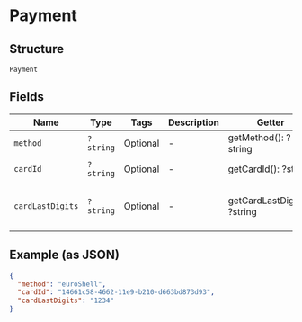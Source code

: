 
# Payment

## Structure

`Payment`

## Fields

| Name | Type | Tags | Description | Getter | Setter |
|  --- | --- | --- | --- | --- | --- |
| `method` | `?string` | Optional | - | getMethod(): ?string | setMethod(?string method): void |
| `cardId` | `?string` | Optional | - | getCardId(): ?string | setCardId(?string cardId): void |
| `cardLastDigits` | `?string` | Optional | - | getCardLastDigits(): ?string | setCardLastDigits(?string cardLastDigits): void |

## Example (as JSON)

```json
{
  "method": "euroShell",
  "cardId": "14661c58-4662-11e9-b210-d663bd873d93",
  "cardLastDigits": "1234"
}
```

